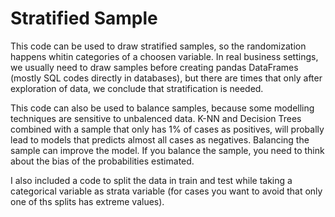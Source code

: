 # Stratified Sample

This code can be used to draw stratified samples, so the randomization happens whitin categories of a choosen variable. In real business settings, we usually need to draw samples before creating pandas DataFrames (mostly SQL codes directly in databases), but there are times that only after exploration of data, we conclude that stratification is needed.

This code can also be used to balance samples, because some modelling techniques are sensitive to unbalenced data. K-NN and Decision Trees combined with a sample that only has 1% of cases as positives, will probally lead to models that predicts almost all cases as negatives. Balancing the sample can improve the model. If you balance the sample, you need to think about the bias of the probabilities estimated.

I also included a code to split the data in train and test while taking a categorical variable as strata variable (for cases you want to avoid that only one of ths splits has extreme values).



